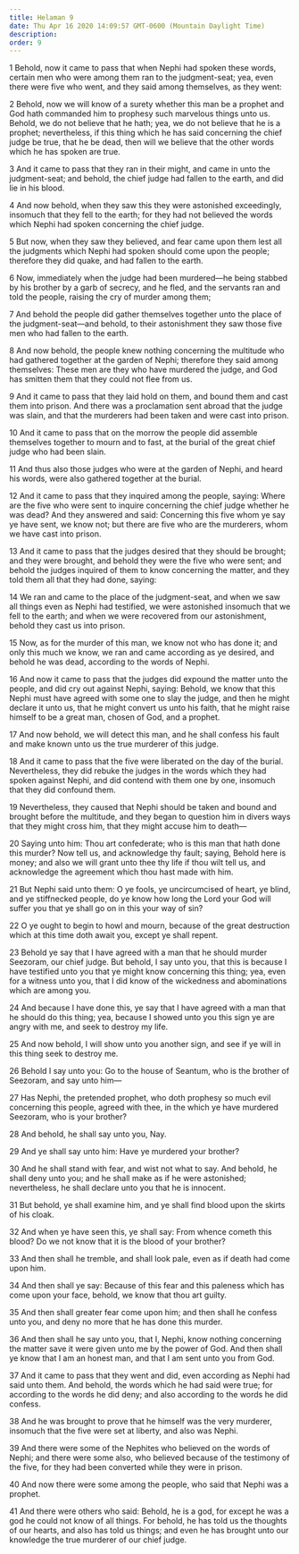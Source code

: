 ```yaml
---
title: Helaman 9
date: Thu Apr 16 2020 14:09:57 GMT-0600 (Mountain Daylight Time)
description: 
order: 9
---
```


<p>
  1 Behold, now it came to pass that when Nephi had spoken these words, certain
  men who were among them ran to the judgment-seat; yea, even there were five
  who went, and they said among themselves, as they went:
</p>
<p>
  2 Behold, now we will know of a surety whether this man be a prophet and God
  hath commanded him to prophesy such marvelous things unto us. Behold, we do
  not believe that he hath; yea, we do not believe that he is a prophet;
  nevertheless, if this thing which he has said concerning the chief judge be
  true, that he be dead, then will we believe that the other words which he has
  spoken are true.
</p>
<p>
  3 And it came to pass that they ran in their might, and came in unto the
  judgment-seat; and behold, the chief judge had fallen to the earth, and did
  lie in his blood.
</p>
<p>
  4 And now behold, when they saw this they were astonished exceedingly,
  insomuch that they fell to the earth; for they had not believed the words
  which Nephi had spoken concerning the chief judge.
</p>
<p>
  5 But now, when they saw they believed, and fear came upon them lest all the
  judgments which Nephi had spoken should come upon the people; therefore they
  did quake, and had fallen to the earth.
</p>
<p>
  6 Now, immediately when the judge had been murdered&#x2014;he being stabbed by
  his brother by a garb of secrecy, and he fled, and the servants ran and told
  the people, raising the cry of murder among them;
</p>
<p>
  7 And behold the people did gather themselves together unto the place of the
  judgment-seat&#x2014;and behold, to their astonishment they saw those five men
  who had fallen to the earth.
</p>
<p>
  8 And now behold, the people knew nothing concerning the multitude who had
  gathered together at the garden of Nephi; therefore they said among
  themselves: These men are they who have murdered the judge, and God has
  smitten them that they could not flee from us.
</p>
<p>
  9 And it came to pass that they laid hold on them, and bound them and cast
  them into prison. And there was a proclamation sent abroad that the judge was
  slain, and that the murderers had been taken and were cast into prison.
</p>
<p>
  10 And it came to pass that on the morrow the people did assemble themselves
  together to mourn and to fast, at the burial of the great chief judge who had
  been slain.
</p>
<p>
  11 And thus also those judges who were at the garden of Nephi, and heard his
  words, were also gathered together at the burial.
</p>
<p>
  12 And it came to pass that they inquired among the people, saying: Where are
  the five who were sent to inquire concerning the chief judge whether he was
  dead? And they answered and said: Concerning this five whom ye say ye have
  sent, we know not; but there are five who are the murderers, whom we have cast
  into prison.
</p>
<p>
  13 And it came to pass that the judges desired that they should be brought;
  and they were brought, and behold they were the five who were sent; and behold
  the judges inquired of them to know concerning the matter, and they told them
  all that they had done, saying:
</p>
<p>
  14 We ran and came to the place of the judgment-seat, and when we saw all
  things even as Nephi had testified, we were astonished insomuch that we fell
  to the earth; and when we were recovered from our astonishment, behold they
  cast us into prison.
</p>
<p>
  15 Now, as for the murder of this man, we know not who has done it; and only
  this much we know, we ran and came according as ye desired, and behold he was
  dead, according to the words of Nephi.
</p>
<p>
  16 And now it came to pass that the judges did expound the matter unto the
  people, and did cry out against Nephi, saying: Behold, we know that this Nephi
  must have agreed with some one to slay the judge, and then he might declare it
  unto us, that he might convert us unto his faith, that he might raise himself
  to be a great man, chosen of God, and a prophet.
</p>
<p>
  17 And now behold, we will detect this man, and he shall confess his fault and
  make known unto us the true murderer of this judge.
</p>
<p>
  18 And it came to pass that the five were liberated on the day of the burial.
  Nevertheless, they did rebuke the judges in the words which they had spoken
  against Nephi, and did contend with them one by one, insomuch that they did
  confound them.
</p>
<p>
  19 Nevertheless, they caused that Nephi should be taken and bound and brought
  before the multitude, and they began to question him in divers ways that they
  might cross him, that they might accuse him to death&#x2014;
</p>
<p>
  20 Saying unto him: Thou art confederate; who is this man that hath done this
  murder? Now tell us, and acknowledge thy fault; saying, Behold here is money;
  and also we will grant unto thee thy life if thou wilt tell us, and
  acknowledge the agreement which thou hast made with him.
</p>
<p>
  21 But Nephi said unto them: O ye fools, ye uncircumcised of heart, ye blind,
  and ye stiffnecked people, do ye know how long the Lord your God will suffer
  you that ye shall go on in this your way of sin?
</p>
<p>
  22 O ye ought to begin to howl and mourn, because of the great destruction
  which at this time doth await you, except ye shall repent.
</p>
<p>
  23 Behold ye say that I have agreed with a man that he should murder Seezoram,
  our chief judge. But behold, I say unto you, that this is because I have
  testified unto you that ye might know concerning this thing; yea, even for a
  witness unto you, that I did know of the wickedness and abominations which are
  among you.
</p>
<p>
  24 And because I have done this, ye say that I have agreed with a man that he
  should do this thing; yea, because I showed unto you this sign ye are angry
  with me, and seek to destroy my life.
</p>
<p>
  25 And now behold, I will show unto you another sign, and see if ye will in
  this thing seek to destroy me.
</p>
<p>
  26 Behold I say unto you: Go to the house of Seantum, who is the brother of
  Seezoram, and say unto him&#x2014;
</p>
<p>
  27 Has Nephi, the pretended prophet, who doth prophesy so much evil concerning
  this people, agreed with thee, in the which ye have murdered Seezoram, who is
  your brother?
</p>
<p>28 And behold, he shall say unto you, Nay.</p>
<p>29 And ye shall say unto him: Have ye murdered your brother?</p>
<p>
  30 And he shall stand with fear, and wist not what to say. And behold, he
  shall deny unto you; and he shall make as if he were astonished; nevertheless,
  he shall declare unto you that he is innocent.
</p>
<p>
  31 But behold, ye shall examine him, and ye shall find blood upon the skirts
  of his cloak.
</p>
<p>
  32 And when ye have seen this, ye shall say: From whence cometh this blood? Do
  we not know that it is the blood of your brother?
</p>
<p>
  33 And then shall he tremble, and shall look pale, even as if death had come
  upon him.
</p>
<p>
  34 And then shall ye say: Because of this fear and this paleness which has
  come upon your face, behold, we know that thou art guilty.
</p>
<p>
  35 And then shall greater fear come upon him; and then shall he confess unto
  you, and deny no more that he has done this murder.
</p>
<p>
  36 And then shall he say unto you, that I, Nephi, know nothing concerning the
  matter save it were given unto me by the power of God. And then shall ye know
  that I am an honest man, and that I am sent unto you from God.
</p>
<p>
  37 And it came to pass that they went and did, even according as Nephi had
  said unto them. And behold, the words which he had said were true; for
  according to the words he did deny; and also according to the words he did
  confess.
</p>
<p>
  38 And he was brought to prove that he himself was the very murderer, insomuch
  that the five were set at liberty, and also was Nephi.
</p>
<p>
  39 And there were some of the Nephites who believed on the words of Nephi; and
  there were some also, who believed because of the testimony of the five, for
  they had been converted while they were in prison.
</p>
<p>
  40 And now there were some among the people, who said that Nephi was a
  prophet.
</p>
<p>
  41 And there were others who said: Behold, he is a god, for except he was a
  god he could not know of all things. For behold, he has told us the thoughts
  of our hearts, and also has told us things; and even he has brought unto our
  knowledge the true murderer of our chief judge.
</p>
